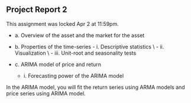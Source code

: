 ## Project Report 2

 
 This assignment was locked Apr 2 at 11:59pm.
- a. Overview of the asset and the market for the asset
  
- b. Properties of the time-series
      - i. Descriptive statistics \\
      - ii. Visualization \\
      - iii. Unit-root and seasonality tests

- c. ARIMA model of price and return  
    - i. Forecasting power of the ARIMA model

In the ARIMA model, you will fit the return series using ARMA models and price series using ARIMA model. 
